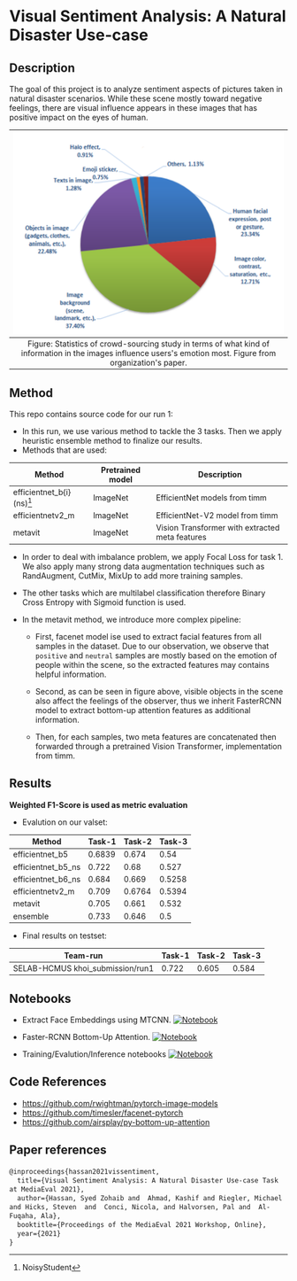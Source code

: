 # **Visual Sentiment Analysis: A Natural Disaster Use-case**

## **Description**
The goal of this project is to analyze sentiment aspects of pictures taken in natural disaster scenarios. While these scene mostly toward negative feelings, there are visual influence appears in these images that has positive impact on the eyes of human. 

|<img width="500" alt="screen" src="assets/figure.PNG"> |
|:-------------------------:|
| Figure: Statistics of crowd-sourcing study in terms of what kind of information in the images influence users's emotion most. Figure from organization's paper.  |


## **Method**
This repo contains source code for our run 1:
- In this run, we use various method to tackle the 3 tasks. Then we apply heuristic ensemble method to finalize our results. 
- Methods that are used:

Method | Pretrained model | Description
--- | --- | ---
efficientnet_b{i} (ns)[^1] | ImageNet | EfficientNet models from timm
efficientnetv2_m | ImageNet | EfficientNet-V2 model from timm
metavit | ImageNet | Vision Transformer with extracted meta features

[^1]: NoisyStudent

- In order to deal with imbalance problem, we apply Focal Loss for task 1. We also apply many strong data augmentation techniques such as RandAugment, CutMix, MixUp to add more training samples.

- The other tasks which are multilabel classification therefore Binary Cross Entropy with Sigmoid function is used.

- In the metavit method, we introduce more complex pipeline:
    - First, facenet model ise used to extract facial features from all samples in the dataset. Due to our observation, we observe that ```positive``` and ```neutral``` samples are mostly based on the emotion of people within the scene, so the extracted features may contains helpful information.

    - Second, as can be seen in figure above, visible objects in the scene also affect the feelings of the observer, thus we inherit FasterRCNN model to extract bottom-up attention features as additional information.

    - Then, for each samples, two meta features are concatenated then forwarded through a pretrained Vision Transformer, implementation from timm.

## **Results**

**Weighted F1-Score is used as metric evaluation**

- Evalution on our valset:

Method | Task-1 | Task-2  | Task-3
--- | --- | --- | --- 
efficientnet_b5 | 0.6839 | 0.674 | 0.54
efficientnet_b5_ns | 0.722 | 0.68 | 0.527
efficientnet_b6_ns | 0.684 | 0.669 | 0.5258
efficientnetv2_m | 0.709 | 0.6764 | 0.5394
metavit | 0.705 | 0.661 | 0.532
ensemble | 0.733 | 0.646 | 0.5

- Final results on testset:

Team-run | Task-1 | Task-2 | Task-3
--- | --- | --- | --- 
SELAB-HCMUS khoi_submission/run1 | 0.722 |0.605 | 0.584

## **Notebooks**

- Extract Face Embeddings using MTCNN. [![Notebook](https://colab.research.google.com/assets/colab-badge.svg)](https://colab.research.google.com/drive/1n2yVITUdTzNXHvAdPgpbYjVgh8zXDEg6?usp=sharing)

- Faster-RCNN Bottom-Up Attention. [![Notebook](https://colab.research.google.com/assets/colab-badge.svg)](https://colab.research.google.com/drive/1xC4mVc_bp0t4-7T4xVum3AECFCalsgsv?usp=sharing)

- Training/Evalution/Inference notebooks [![Notebook](https://colab.research.google.com/assets/colab-badge.svg)](https://colab.research.google.com/drive/1A5ZDwFZwAdsjnU-mGaCl_yvQY4QCpg9f?usp=sharing)

## **Code References**

- https://github.com/rwightman/pytorch-image-models
- https://github.com/timesler/facenet-pytorch
- https://github.com/airsplay/py-bottom-up-attention

## **Paper references**

```
@inproceedings{hassan2021vissentiment,
  title={Visual Sentiment Analysis: A Natural Disaster Use-case Task at MediaEval 2021},
  author={Hassan, Syed Zohaib and  Ahmad, Kashif and Riegler, Michael and Hicks, Steven  and  Conci, Nicola, and Halvorsen, Pal and  Al-Fuqaha, Ala},
  booktitle={Proceedings of the MediaEval 2021 Workshop, Online},
  year={2021}
}
```
